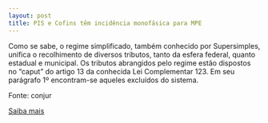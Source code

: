 ```yaml
---
layout: post
title: PIS e Cofins têm incidência monofásica para MPE
---
```

<p>Como se sabe, o regime simplificado, também conhecido por Supersimples, unifica o recolhimento de diversos tributos, tanto da esfera federal, quanto estadual e municipal. Os tributos abrangidos pelo regime estão dispostos no “caput” do artigo 13 da conhecida Lei Complementar 123. Em seu parágrafo 1º encontram-se aqueles excluídos do sistema.</p><p>Fonte: conjur</p><p><a href="http://www.conjur.com.br/2009-out-12/pis-cofins-incidencia-monofasica-optantes-simples" target="_blank">Saiba mais </a></p>
